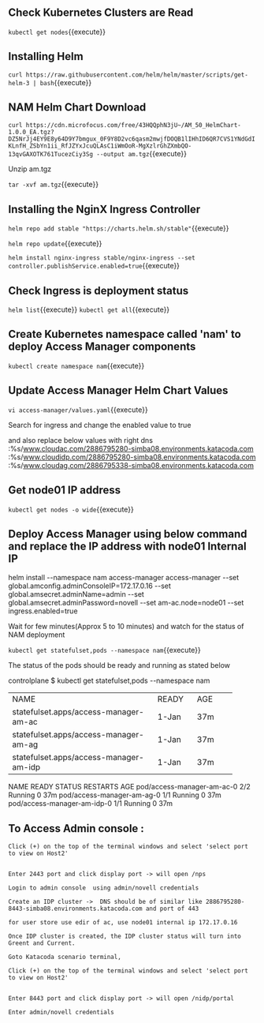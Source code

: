<br>

## Check Kubernetes Clusters are Read

`kubectl get nodes`{{execute}}

## Installing Helm
	
 `curl https://raw.githubusercontent.com/helm/helm/master/scripts/get-helm-3 | bash`{{execute}}
	
## NAM Helm Chart Download
	
`curl https://cdn.microfocus.com/free/43HQQphN3jU~/AM_50_HelmChart-1.0.0_EA.tgz?DZ5NrJj4EY9E8y64D9Y7bmgux_0F9Y8D2vc6qasm2mwjfDOQB1lIHhID6QR7CVS1YNdGdIKLnfH_ZSbYn1ii_RfJZYxJcuQLAsC1iWmOoR-MgXzlrGhZXmbQO-13qvGAXOTK761TucezCiy3Sg --output am.tgz`{{execute}}
	
Unzip am.tgz

`tar -xvf am.tgz`{{execute}}
		 

## Installing the NginX Ingress Controller

`helm repo add stable "https://charts.helm.sh/stable"`{{execute}}


`helm repo update`{{execute}}


`helm install nginx-ingress stable/nginx-ingress --set controller.publishService.enabled=true`{{execute}}

## Check Ingress is deployment status

`helm list`{{execute}}
`kubectl get all`{{execute}}

## Create Kubernetes namespace called 'nam' to deploy Access Manager components
	
`kubectl create namespace nam`{{execute}}


## Update Access Manager Helm Chart Values

`vi access-manager/values.yaml`{{execute}}

Search for ingress and change the enabled value to true

and also replace below values with right dns
	:%s/www.cloudac.com/2886795280-simba08.environments.katacoda.com
	:%s/www.cloudidp.com/2886795280-simba08.environments.katacoda.com
	:%s/www.cloudag.com/2886795338-simba08.environments.katacoda.com


## Get node01 IP address

`kubectl get nodes -o wide`{{execute}}


## Deploy Access Manager using below command and replace the IP address with node01 Internal IP

helm install --namespace nam access-manager access-manager --set global.amconfig.adminConsoleIP=172.17.0.16 --set global.amsecret.adminName=admin --set global.amsecret.adminPassword=novell --set am-ac.node=node01 --set ingress.enabled=true


Wait for few minutes(Approx 5 to 10 minutes) and watch for the status of NAM deployment

`kubectl get statefulset,pods --namespace nam`{{execute}}

The status of the pods should be ready and running as stated below


controlplane $ kubectl get statefulset,pods --namespace nam


<table width="407">
<tbody>
<tr>
<td width="279">NAME</td>
<td width="64">READY</td>
<td width="64">AGE</td>
</tr>
<tr>
<td>statefulset.apps/access-manager-am-ac</td>
<td>1-Jan</td>
<td>37m</td>
</tr>
<tr>
<td>statefulset.apps/access-manager-am-ag</td>
<td>1-Jan</td>
<td>37m</td>
</tr>
<tr>
<td>statefulset.apps/access-manager-am-idp</td>
<td>1-Jan</td>
<td>37m</td>
</tr>
</tbody>
</table>



NAME                          READY   STATUS    RESTARTS   AGE
pod/access-manager-am-ac-0    2/2     Running   0          37m
pod/access-manager-am-ag-0    1/1     Running   0          37m
pod/access-manager-am-idp-0   1/1     Running   0          37m



## 	To Access Admin console :
	Click (+) on the top of the terminal windows and select 'select port to view on Host2'
	
	
	Enter 2443 port and click display port -> will open /nps

	Login to admin console  using admin/novell credentials
	
	Create an IDP cluster ->  DNS should be of similar like 2886795280-8443-simba08.environments.katacoda.com and port of 443
	
	for user store use edir of ac, use node01 internal ip 172.17.0.16
	
	Once IDP cluster is created, the IDP cluster status will turn into Greent and Current.
	
	Goto Katacoda scenario terminal,
	
	Click (+) on the top of the terminal windows and select 'select port to view on Host2'
	
	
	Enter 8443 port and click display port -> will open /nidp/portal
	
	Enter admin/novell credentials
